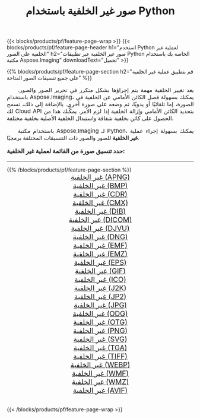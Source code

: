 ﻿---
title: صور غير الخلفية باستخدام Python 
weight: 3920
url: /ar/python-net/change-background/ 
lang: ar
langdirlevel: 2
locales: zh-hans,ja,it,ru,de,es,fr,nl,id,lt,pl,pt,vi,tr,ko,zh-hant,ar,hi,th,sv,cs,uk,he
description: تطبيق مكتبة Aspose.Imaging على الصور والصور الفوتوغرافية غير الخلفية باستخدام تطبيقات Python وواجهات برمجة تطبيقات الخادم الخاصة بك.
---

{{< blocks/products/pf/feature-page-wrap >}}
{{< blocks/products/pf/feature-page-header h1="استخدم Python لعملية غير الخلفية على الصور" h2="صور غير الخلفية عبر تطبيقات Python الخاصة بك باستخدام مكتبة Aspose.Imaging" downloadText="تحميل" >}}


{{% blocks/products/pf/feature-page-section  h2="قم بتطبيق عملية غير الخلفية على جميع تنسيقات الصور المتاحة" %}}
<p align="justify" style="text-indent:2em;font-size:15px;">
يعد تغيير الخلفية مهمة يتم إجراؤها بشكل متكرر في تحرير الصور والصور. باستخدام Aspose.Imaging، يمكنك بسهولة فصل الكائن الأمامي عن الخلفية في الصورة، إما تلقائيًا أو يدويًا، ثم وضعه على صورة أخرى. بالإضافة إلى ذلك، تسمح لك Cloud API بتحديد الكائن الأمامي وإزالة الخلفية إذا لزم الأمر. يمكّنك هذا من الحصول على كائن بخلفية شفافة واستبدال الخلفية الأصلية بخلفية مختلفة.
</p>
<p align="justify" style="text-indent:2em;font-size:15px;">
باستخدام مكتبة Aspose.Imaging لـ Python، يمكنك بسهولة إجراء عملية <b>غير الخلفية</b> للصور والصور ذات التنسيقات المختلفة برمجيًا.
</p>
<h3 style="margin-top:16px;">
حدد تنسيق صورة من القائمة لعملية غير الخلفية:
</h3>
<hr/>
{{% /blocks/products/pf/feature-page-section %}}
<div class="container-fluid productfamilypage bg-gray">
    <div class="convertypes bg-gray agp-content section">
        <div class="container">
		<div class="row other-converters" style="gap: 10px;font-size: 19px;text-align:center;">
		    <div class='col-md-3 other-converter remove-lp remove-rp'><a href="/imaging/ar/python-net/change-background/apng/" style="padding:15px;">غير الخلفية (APNG)</a></div><div class='col-md-3 other-converter remove-lp remove-rp'><a href="/imaging/ar/python-net/change-background/bmp/" style="padding:15px;">غير الخلفية (BMP)</a></div><div class='col-md-3 other-converter remove-lp remove-rp'><a href="/imaging/ar/python-net/change-background/cdr/" style="padding:15px;">غير الخلفية (CDR)</a></div><div class='col-md-3 other-converter remove-lp remove-rp'><a href="/imaging/ar/python-net/change-background/cmx/" style="padding:15px;">غير الخلفية (CMX)</a></div><div class='col-md-3 other-converter remove-lp remove-rp'><a href="/imaging/ar/python-net/change-background/dib/" style="padding:15px;">غير الخلفية (DIB)</a></div><div class='col-md-3 other-converter remove-lp remove-rp'><a href="/imaging/ar/python-net/change-background/dicom/" style="padding:15px;">غير الخلفية (DICOM)</a></div><div class='col-md-3 other-converter remove-lp remove-rp'><a href="/imaging/ar/python-net/change-background/djvu/" style="padding:15px;">غير الخلفية (DJVU)</a></div><div class='col-md-3 other-converter remove-lp remove-rp'><a href="/imaging/ar/python-net/change-background/dng/" style="padding:15px;">غير الخلفية (DNG)</a></div><div class='col-md-3 other-converter remove-lp remove-rp'><a href="/imaging/ar/python-net/change-background/emf/" style="padding:15px;">غير الخلفية (EMF)</a></div><div class='col-md-3 other-converter remove-lp remove-rp'><a href="/imaging/ar/python-net/change-background/emz/" style="padding:15px;">غير الخلفية (EMZ)</a></div><div class='col-md-3 other-converter remove-lp remove-rp'><a href="/imaging/ar/python-net/change-background/eps/" style="padding:15px;">غير الخلفية (EPS)</a></div><div class='col-md-3 other-converter remove-lp remove-rp'><a href="/imaging/ar/python-net/change-background/gif/" style="padding:15px;">غير الخلفية (GIF)</a></div><div class='col-md-3 other-converter remove-lp remove-rp'><a href="/imaging/ar/python-net/change-background/ico/" style="padding:15px;">غير الخلفية (ICO)</a></div><div class='col-md-3 other-converter remove-lp remove-rp'><a href="/imaging/ar/python-net/change-background/j2k/" style="padding:15px;">غير الخلفية (J2K)</a></div><div class='col-md-3 other-converter remove-lp remove-rp'><a href="/imaging/ar/python-net/change-background/jp2/" style="padding:15px;">غير الخلفية (JP2)</a></div><div class='col-md-3 other-converter remove-lp remove-rp'><a href="/imaging/ar/python-net/change-background/jpg/" style="padding:15px;">غير الخلفية (JPG)</a></div><div class='col-md-3 other-converter remove-lp remove-rp'><a href="/imaging/ar/python-net/change-background/odg/" style="padding:15px;">غير الخلفية (ODG)</a></div><div class='col-md-3 other-converter remove-lp remove-rp'><a href="/imaging/ar/python-net/change-background/otg/" style="padding:15px;">غير الخلفية (OTG)</a></div><div class='col-md-3 other-converter remove-lp remove-rp'><a href="/imaging/ar/python-net/change-background/png/" style="padding:15px;">غير الخلفية (PNG)</a></div><div class='col-md-3 other-converter remove-lp remove-rp'><a href="/imaging/ar/python-net/change-background/svg/" style="padding:15px;">غير الخلفية (SVG)</a></div><div class='col-md-3 other-converter remove-lp remove-rp'><a href="/imaging/ar/python-net/change-background/tga/" style="padding:15px;">غير الخلفية (TGA)</a></div><div class='col-md-3 other-converter remove-lp remove-rp'><a href="/imaging/ar/python-net/change-background/tiff/" style="padding:15px;">غير الخلفية (TIFF)</a></div><div class='col-md-3 other-converter remove-lp remove-rp'><a href="/imaging/ar/python-net/change-background/webp/" style="padding:15px;">غير الخلفية (WEBP)</a></div><div class='col-md-3 other-converter remove-lp remove-rp'><a href="/imaging/ar/python-net/change-background/wmf/" style="padding:15px;">غير الخلفية (WMF)</a></div><div class='col-md-3 other-converter remove-lp remove-rp'><a href="/imaging/ar/python-net/change-background/wmz/" style="padding:15px;">غير الخلفية (WMZ)</a></div><div class='col-md-3 other-converter remove-lp remove-rp'><a href="/imaging/ar/python-net/change-background/avif/" style="padding:15px;">غير الخلفية (AVIF)</a></div>
                </div>
        </div>
    </div>
</div>
<br/>

{{< /blocks/products/pf/feature-page-wrap >}}
